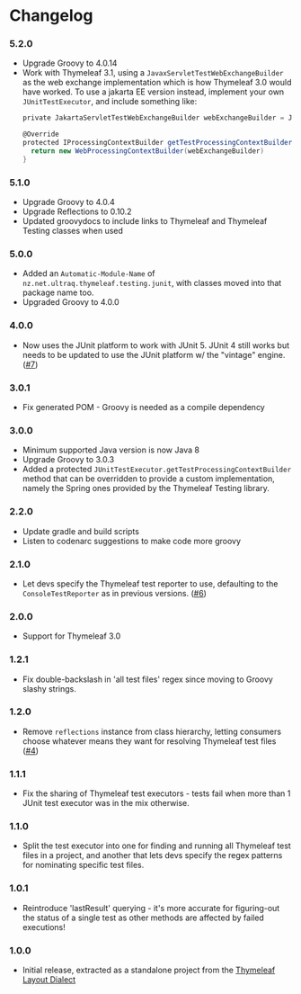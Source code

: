 
Changelog
=========

### 5.2.0
 - Upgrade Groovy to 4.0.14
 - Work with Thymeleaf 3.1, using a `JavaxServletTestWebExchangeBuilder` as the
   web exchange implementation which is how Thymeleaf 3.0 would have worked.  To
   use a jakarta EE version instead, implement your own `JUnitTestExecutor`, and
   include something like:
   ```groovy
   private JakartaServletTestWebExchangeBuilder webExchangeBuilder = JakartaServletTestWebExchangeBuilder.create()

   @Override
   protected IProcessingContextBuilder getTestProcessingContextBuilder() {
     return new WebProcessingContextBuilder(webExchangeBuilder)
   }
   ```

### 5.1.0
 - Upgrade Groovy to 4.0.4
 - Upgrade Reflections to 0.10.2
 - Updated groovydocs to include links to Thymeleaf and Thymeleaf Testing
   classes when used

### 5.0.0
 - Added an `Automatic-Module-Name` of `nz.net.ultraq.thymeleaf.testing.junit`,
   with classes moved into that package name too.
 - Upgraded Groovy to 4.0.0

### 4.0.0
 - Now uses the JUnit platform to work with JUnit 5.  JUnit 4 still works but
   needs to be updated to use the JUnit platform w/ the "vintage" engine.
   ([#7](https://github.com/ultraq/thymeleaf-testing-junit/issues/7))

### 3.0.1
 - Fix generated POM - Groovy is needed as a compile dependency

### 3.0.0
 - Minimum supported Java version is now Java 8
 - Upgrade Groovy to 3.0.3
 - Added a protected `JUnitTestExecutor.getTestProcessingContextBuilder` method
   that can be overridden to provide a custom implementation, namely the Spring
   ones provided by the Thymeleaf Testing library.

### 2.2.0
 - Update gradle and build scripts
 - Listen to codenarc suggestions to make code more groovy

### 2.1.0
 - Let devs specify the Thymeleaf test reporter to use, defaulting to the
   `ConsoleTestReporter` as in previous versions.
   ([#6](https://github.com/ultraq/thymeleaf-testing-junit/issues/6))

### 2.0.0
 - Support for Thymeleaf 3.0

### 1.2.1
 - Fix double-backslash in 'all test files' regex since moving to Groovy slashy
   strings.

### 1.2.0
 - Remove `reflections` instance from class hierarchy, letting consumers choose
   whatever means they want for resolving Thymeleaf test files
   ([#4](https://github.com/ultraq/thymeleaf-testing-junit/issues/4))

### 1.1.1
 - Fix the sharing of Thymeleaf test executors - tests fail when more than 1
   JUnit test executor was in the mix otherwise.

### 1.1.0
 - Split the test executor into one for finding and running all Thymeleaf test
   files in a project, and another that lets devs specify the regex patterns for
   nominating specific test files.

### 1.0.1
 - Reintroduce 'lastResult' querying - it's more accurate for figuring-out the
   status of a single test as other methods are affected by failed executions!

### 1.0.0
 - Initial release, extracted as a standalone project from the
   [Thymeleaf Layout Dialect](https://github.com/ultraq/thymeleaf-layout-dialect)
